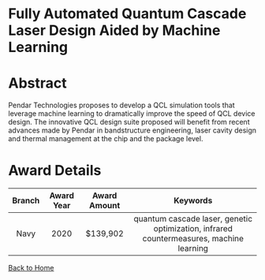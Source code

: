 
Fully Automated Quantum Cascade Laser Design Aided by Machine Learning
======================================================================

# Abstract


Pendar Technologies proposes to develop a QCL simulation tools that leverage machine learning to dramatically improve the speed of QCL device design. The innovative QCL design suite proposed will benefit from recent advances made by Pendar in bandstructure engineering, laser cavity design and thermal management at the chip and the package level.  

# Award Details

|Branch|Award Year|Award Amount|Keywords|
| :---: | :---: | :---: | :---: |
|Navy|2020|$139,902|quantum cascade laser, genetic optimization, infrared countermeasures, machine learning|
  
  


[Back to Home](https://github.com/chrischow/dod_sbir_awards/JH/#2215)